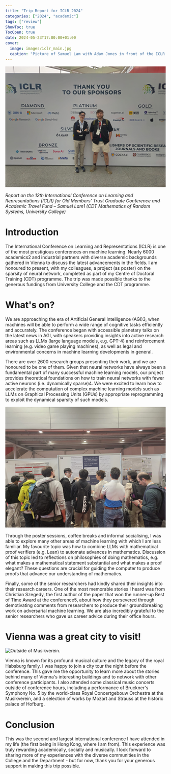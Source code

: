 ```yaml
---
title: "Trip Report for ICLR 2024"
categories: ["2024", "academic"]
tags: ["review"]
ShowToc: true
TocOpen: true
date: 2024-05-23T17:00:00+01:00
cover:
  image: images/iclr_main.jpg
  caption: "Picture of Samuel Lam with Adam Jones in front of the ICLR 2024 Banner."
---
```


![Picture of Samuel Lam with Adam Jones in front of the ICLR 2024 Banner.](images/iclr_main.jpg)

*Report on the 12th International Conference on Learning and Representations (ICLR) for Old Members’ Trust Graduate Conference and Academic Travel Fund – Samuel Lam1 (CDT Mathematics of Random Systems, University College)*

# Introduction 

The International Conference on Learning and Representations (ICLR) is one of the most prestigious conferences on machine learning. Nearly 6000 academics2 and industrial partners with diverse academic backgrounds gathered in Vienna to discuss the latest advancements in the fields. I am honoured to present, with my colleagues, a project (as poster) on the sparsity of neural network, completed as part of my Centre of Doctoral Training (CDT) programme. The trip was made possible thanks to the generous fundings from University College and the CDT programme. 

# What's on? 

We are approaching the era of Artificial General Intelligence (AGI)3, when machines will be able to perform a wide range of cognitive tasks efficiently and accurately. The conference began with accessible planetary talks on the latest news in AGI, with speakers providing insights into active research areas such as LLMs (large language models, e.g. GPT-4) and reinforcement learning (e.g. video game playing machines), as well as legal and environmental concerns in machine learning developments in general.   

There are over 2600 research groups presenting their work, and we are honoured to be one of them. Given that neural networks have always been a fundamental part of many successful machine learning models, our project provides theoretical foundations on how to train neural networks with fewer active neurons (i.e. dynamically sparse)4. We were excited to learn how to accelerate the computation of complex machine learning models such as LLMs on Graphical Processing Units (GPUs) by appropriate reprogramming to exploit the dynamical sparsity of such models.

![Samuel Lam presenting during a poster session.](images/presentation.jpg)

Through the poster sessions, coffee breaks and informal socialising, I was able to explore many other areas of machine learning with which I am less familiar. My favourite topic was how to combine LLMs with mathematical proof verifiers (e.g. Lean) to automate advances in mathematics. Discussion of this topic led to reflections on philosophies of doing mathematics, e.g. what makes a mathematical statement substantial and what makes a proof elegant? These questions are crucial for guiding the computer to produce proofs that advance our understanding of mathematics. 

Finally, some of the senior researchers had kindly shared their insights into their research careers. One of the most memorable stories I heard was from Christian Szegedy, the first author of the paper that won the runner-up Best of Time Award at the conference5, about how they persevered through demotivating comments from researchers to produce their groundbreaking work on adversarial machine learning. We are also incredibly grateful to the senior researchers who gave us career advice during their office hours. 

# Vienna was a great city to visit!

![Outside of Musikverein.](images/music_association.png)

Vienna is known for its profound musical culture and the legacy of the royal Habsburg family. I was happy to join a city tour the night before the conference. This gave me the opportunity to learn more about the stories behind many of Vienna's interesting buildings and to network with other conference participants. I also attended some classical music concerts outside of conference hours, including a performance of Bruckner's Symphony No. 5 by the world-class Royal Concertgebouw Orchestra at the Musikverein, and a selection of works by Mozart and Strauss at the historic palace of Hofburg.

# Conclusion 

This was the second and largest international conference I have attended in my life (the first being in Hong Kong, where I am from). This experience was truly rewarding academically, socially and musically. I look forward to sharing more of my experiences with the diverse communities in the College and the Department - but for now, thank you for your generous support in making this trip possible.